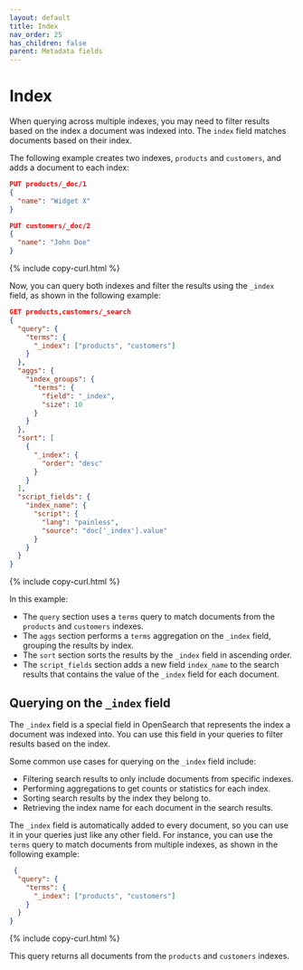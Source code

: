 ```yaml
---
layout: default
title: Index
nav_order: 25
has_children: false
parent: Metadata fields
---
```


# Index

When querying across multiple indexes, you may need to filter results based on the index a document was indexed into. The `index` field matches documents based on their index. 

The following example creates two indexes, `products` and `customers`, and adds a document to each index:

```json
PUT products/_doc/1
{
  "name": "Widget X"
}

PUT customers/_doc/2
{
  "name": "John Doe"
}
```
{% include copy-curl.html %}

Now, you can query both indexes and filter the results using the `_index` field, as shown in the following example:

```json
GET products,customers/_search
{
  "query": {
    "terms": {
      "_index": ["products", "customers"]
    }
  },
  "aggs": {
    "index_groups": {
      "terms": {
        "field": "_index",
        "size": 10
      }
    }
  },
  "sort": [
    {
      "_index": {
        "order": "desc"
      }
    }
  ],
  "script_fields": {
    "index_name": {
      "script": {
        "lang": "painless",
        "source": "doc['_index'].value"
      }
    }
  }
}
```
{% include copy-curl.html %}

In this example:

- The `query` section uses a `terms` query to match documents from the `products` and `customers` indexes.
- The `aggs` section performs a `terms` aggregation on the `_index` field, grouping the results by index.
- The `sort` section sorts the results by the `_index` field in ascending order.
- The `script_fields` section adds a new field `index_name` to the search results that contains the value of the `_index` field for each document.

## Querying on the `_index` field

The `_index` field is a special field in OpenSearch that represents the index a document was indexed into. You can use this field in your queries to filter results based on the index.

Some common use cases for querying on the `_index` field include:

- Filtering search results to only include documents from specific indexes.
- Performing aggregations to get counts or statistics for each index.
- Sorting search results by the index they belong to.
- Retrieving the index name for each document in the search results.

The `_index` field is automatically added to every document, so you can use it in your queries just like any other field. For instance, you can use the `terms` query to match documents from multiple indexes, as shown in the following example:

```json
 {
  "query": {
    "terms": {
      "_index": ["products", "customers"]
    }
  }
}
```
{% include copy-curl.html %}

This query returns all documents from the `products` and `customers` indexes.

